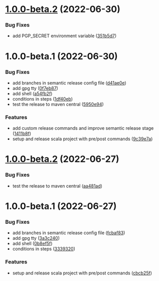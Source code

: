 # [1.0.0-beta.2](https://github.com/atedeg/scala-release/compare/v1.0.0-beta.1...v1.0.0-beta.2) (2022-06-30)


### Bug Fixes

* add PGP_SECRET environment variable ([351b5d7](https://github.com/atedeg/scala-release/commit/351b5d7d859bf8566c5be0d541a2d11ae0604916))

# 1.0.0-beta.1 (2022-06-30)


### Bug Fixes

* add branches in semantic release config file ([d41ae0e](https://github.com/atedeg/scala-release/commit/d41ae0eec3d3ed95b7c07eae8d4d74e2d7924429))
* add gpg tty ([0f7eb87](https://github.com/atedeg/scala-release/commit/0f7eb879caf4fd51f0d7c854a979abe6ad0e4515))
* add shell ([a54fb2f](https://github.com/atedeg/scala-release/commit/a54fb2f779aab2561a74bd23d1360145f946a795))
* conditions in steps ([1df40eb](https://github.com/atedeg/scala-release/commit/1df40ebeb71e52ba505f86d3b079a4209fbdfe29))
* test the release to maven central ([5950e94](https://github.com/atedeg/scala-release/commit/5950e9461aacc6ca6b5e89245e04cbf2382c8948))


### Features

* add custom release commands and improve semantic release stage ([1411b8f](https://github.com/atedeg/scala-release/commit/1411b8f0b528ce7cf491c754b19f01f088bbdeef))
* setup and release scala project with pre/post commands ([9c39e7a](https://github.com/atedeg/scala-release/commit/9c39e7a5679a8f6f26a7957f67272359b4c3f724))

# [1.0.0-beta.2](https://github.com/atedeg/scala-release/compare/1.0.0-beta.1...1.0.0-beta.2) (2022-06-27)


### Bug Fixes

* test the release to maven central ([aa481ad](https://github.com/atedeg/scala-release/commit/aa481ad19bc6855fb37617dad7a2387b14517e69))

# 1.0.0-beta.1 (2022-06-27)


### Bug Fixes

* add branches in semantic release config file ([fcbaf83](https://github.com/atedeg/scala-release/commit/fcbaf833c23667fc5797747b580cd205f4505f29))
* add gpg tty ([3a3c240](https://github.com/atedeg/scala-release/commit/3a3c24041c29afa9bedbd7392764620025f8afa6))
* add shell ([0b8ef5f](https://github.com/atedeg/scala-release/commit/0b8ef5f9adc103c5bc82d6b1410ba4633148952d))
* conditions in steps ([3339320](https://github.com/atedeg/scala-release/commit/333932072f5855979cc8fa233ef264cb80532d94))


### Features

* setup and release scala project with pre/post commands ([cbcb25f](https://github.com/atedeg/scala-release/commit/cbcb25f7130271e245530cc2cf0b44062c9b0ee0))
